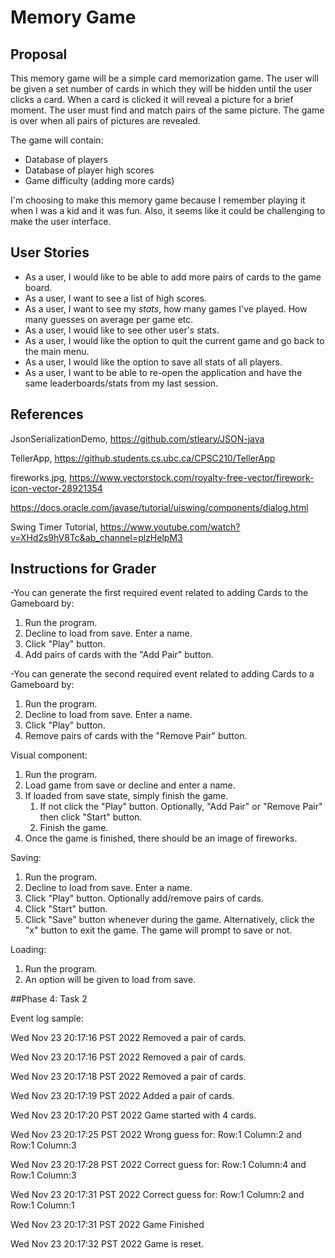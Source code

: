 # Memory Game

## Proposal

This memory game will be a simple card memorization game.
The user will be given a set number of cards in which they will
be hidden until the user clicks a card. When a card is 
clicked it will reveal a picture for a brief moment. 
The user must find and match pairs of the same picture. 
The game is over when all pairs of pictures are revealed.

The game will contain:

* Database of players
* Database of player high scores
* Game difficulty (adding more cards)

I'm choosing to make this memory game because I remember playing 
it when I was a kid and it was fun. Also, it seems like it could be challenging 
to make the user interface. 

## User Stories

* As a user, I would like to be able to add more pairs of cards to the game board.
* As a user, I want to see a list of high scores.
* As a user, I want to see my *stats*, how many games I've played. How many guesses on average per game etc.
* As a user, I would like to see other user's stats.
* As a user, I would like the option to quit the current game and go back to the main menu.
* As a user, I would like the option to save all stats of all players.
* As a user, I want to be able to re-open the application and have the same leaderboards/stats from my last session.


## References

JsonSerializationDemo, https://github.com/stleary/JSON-java 

TellerApp, https://github.students.cs.ubc.ca/CPSC210/TellerApp

fireworks.jpg, https://www.vectorstock.com/royalty-free-vector/firework-icon-vector-28921354

https://docs.oracle.com/javase/tutorial/uiswing/components/dialog.html

Swing Timer Tutorial, https://www.youtube.com/watch?v=XHd2s9hV8Tc&ab_channel=plzHelpM3

## Instructions for Grader

-You can generate the first required event related to adding Cards to the Gameboard by:

1. Run the program. 
2. Decline to load from save. Enter a name.
3. Click "Play" button.
4. Add pairs of cards with the "Add Pair" button.

-You can generate the second required event related to adding Cards to a Gameboard by:

1. Run the program.
2. Decline to load from save. Enter a name.
3. Click "Play" button.
4. Remove pairs of cards with the "Remove Pair" button.

Visual component:

1. Run the program.
2. Load game from save or decline and enter a name.
3. If loaded from save state, simply finish the game.
    1. If not click the "Play" button. Optionally, "Add Pair" or "Remove Pair" then click "Start" button.
    2. Finish the game.
4. Once the game is finished, there should be an image of fireworks.

Saving: 

1. Run the program.
2. Decline to load from save. Enter a name.
3. Click "Play" button. Optionally add/remove pairs of cards.
4. Click "Start" button.
5. Click "Save" button whenever during the game. Alternatively, 
   click the "x" button to exit the game. The game will prompt to save or not.

Loading:

1. Run the program.
2. An option will be given to load from save.

##Phase 4: Task 2

Event log sample:

Wed Nov 23 20:17:16 PST 2022
Removed a pair of cards.


Wed Nov 23 20:17:16 PST 2022
Removed a pair of cards.


Wed Nov 23 20:17:18 PST 2022
Removed a pair of cards.


Wed Nov 23 20:17:19 PST 2022
Added a pair of cards.


Wed Nov 23 20:17:20 PST 2022
Game started with 4 cards.


Wed Nov 23 20:17:25 PST 2022
Wrong guess for: Row:1 Column:2 and Row:1 Column:3


Wed Nov 23 20:17:28 PST 2022
Correct guess for: Row:1 Column:4 and Row:1 Column:3


Wed Nov 23 20:17:31 PST 2022
Correct guess for: Row:1 Column:2 and Row:1 Column:1


Wed Nov 23 20:17:31 PST 2022
Game Finished


Wed Nov 23 20:17:32 PST 2022
Game is reset.




